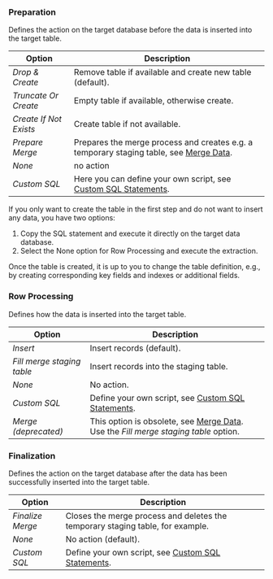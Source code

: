 
### Preparation

Defines the action on the target database before the data is inserted into the target table.

| Option | Description |
|---------|--------------|
| *Drop & Create* | Remove table if available and create new table (default). |
| *Truncate Or Create* | Empty table if available, otherwise create. |
| *Create If Not Exists* | Create table if not available. |
| *Prepare Merge* | Prepares the merge process and creates e.g. a temporary staging table, see [Merge Data](#merging-data). |
| *None* | no action |
| *Custom SQL* | Here you can define your own script, see [Custom SQL Statements](#custom-sql-statements). |

If you only want to create the table in the first step and do not want to insert any data, you have two options:
1. Copy the SQL statement and execute it directly on the target data database.
2. Select the None option for Row Processing and execute the extraction.

Once the table is created, it is up to you to change the table definition, e.g., by creating corresponding key fields and indexes or additional fields.

### Row Processing

Defines how the data is inserted into the target table.

| Option | Description |
|---------|--------------|
| *Insert* | Insert records (default). |
| *Fill merge staging table* | Insert records into the staging table. |
| *None* | No action. |
| *Custom SQL* | Define your own script, see [Custom SQL Statements](#custom-sql-statements). |
| *Merge (deprecated)* | This option is obsolete, see [Merge Data](#merge-data). Use the *Fill merge staging table* option.  |


### Finalization

Defines the action on the target database after the data has been successfully inserted into the target table.

| Option | Description |
|---------|--------------|
| *Finalize Merge*| Closes the merge process and deletes the temporary staging table, for example.  |
| *None* | No action (default). |
| *Custom SQL* | Define your own script, see [Custom SQL Statements](#custom-sql-statements). |

